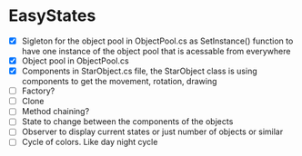 # EasyStates

- [x] Sigleton for the object pool in ObjectPool.cs as SetInstance() function to have one instance of the object pool that is acessable from everywhere
- [x] Object pool in ObjectPool.cs
- [x] Components in StarObject.cs file, the StarObject class is using components to get the movement, rotation, drawing
- [ ] Factory?
- [ ] Clone
- [ ] Method chaining?
- [ ] State to change between the components of the objects
- [ ] Observer to display current states or just number of objects or similar
- [ ] Cycle of colors. Like day night cycle
